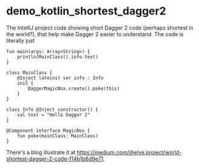 # demo_kotlin_shortest_dagger2
The IntelliJ project code showing short Dagger 2 code (perhaps shortest in the world?), that help make Dagger 2 easier to understand. 
The code is literally just

```
fun main(args: Array<String>) {
    println(MainClass().info.text)
}

class MainClass {
    @Inject lateinit var info : Info
    init {
        DaggerMagicBox.create().poke(this)
    }
}

class Info @Inject constructor() {
    val text = "Hello Dagger 2"
}

@Component interface MagicBox {
    fun poke(mainClass: MainClass)
}
```

There's a blog illustrate it at https://medium.com/@elye.project/world-shortest-dagger-2-code-f14b1b8d9e71.
